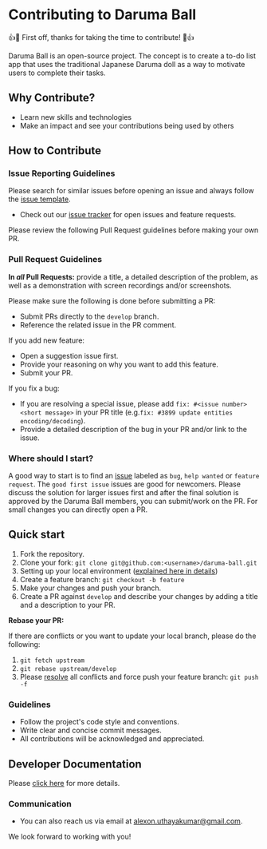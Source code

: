 # Contributing to Daruma Ball

:+1::tada: First off, thanks for taking the time to contribute! :tada::+1:

Daruma Ball is an open-source project. The concept is to create a to-do list app that uses the traditional Japanese Daruma doll as a way to motivate users to complete their tasks.

## Why Contribute?
- Learn new skills and technologies
- Make an impact and see your contributions being used by others

## How to Contribute

### Issue Reporting Guidelines

Please search for similar issues before opening an issue and always follow the [issue template](markdown/ISSUE_TEMPLATE/).

- Check out our [issue tracker](https://github.com/Alexon1999/daruma-ball/issues) for open issues and feature requests.

Please review the following Pull Request guidelines before making your own PR.

### Pull Request Guidelines

**In *all* Pull Requests:** provide a title, a detailed description of the problem, as well as a demonstration with screen recordings and/or screenshots.

Please make sure the following is done before submitting a PR:

- Submit PRs directly to the `develop` branch.
- Reference the related issue in the PR comment.

If you add new feature:

- Open a suggestion issue first.
- Provide your reasoning on why you want to add this feature.
- Submit your PR.

If you fix a bug:

- If you are resolving a special issue, please add `fix: #<issue number> <short message>` in your PR title (e.g.`fix: #3899 update entities encoding/decoding`).
- Provide a detailed description of the bug in your PR and/or link to the issue.

### Where should I start?

A good way to start is to find an [issue](https://github.com/Alexon1999/daruma-ball/issues) labeled as `bug`, `help wanted` or `feature request`. The `good first issue` issues are good for newcomers. Please discuss the solution for larger issues first and after the final solution is approved by the Daruma Ball members, you can submit/work on the PR. For small changes you can directly open a PR.


## Quick start

1. Fork the repository.
2. Clone your fork: `git clone git@github.com:<username>/daruma-ball.git`
3. Setting up your local environment ([explained here in details](DOCUMENTATION.md))
4. Create a feature branch: `git checkout -b feature`
5. Make your changes and push your branch.
6. Create a PR against `develop` and describe your changes by adding a title and a description to your PR.

**Rebase your PR:**

If there are conflicts or you want to update your local branch, please do the following:

1. `git fetch upstream`
2. `git rebase upstream/develop`
3. Please [resolve](https://help.github.com/articles/resolving-merge-conflicts-after-a-git-rebase/) all conflicts and force push your feature branch: `git push -f`

### Guidelines
- Follow the project's code style and conventions.
- Write clear and concise commit messages.
- All contributions will be acknowledged and appreciated.

## Developer Documentation

Please [click here](docs/dev/README.md) for more details.

### Communication
<!-- - Join our [Slack](https://yourproject.slack.com) or [Discord](https://discord.gg/yourproject) community to stay updated on the project and collaborate with other contributors. -->
- You can also reach us via email at alexon.uthayakumar@gmail.com.

We look forward to working with you!